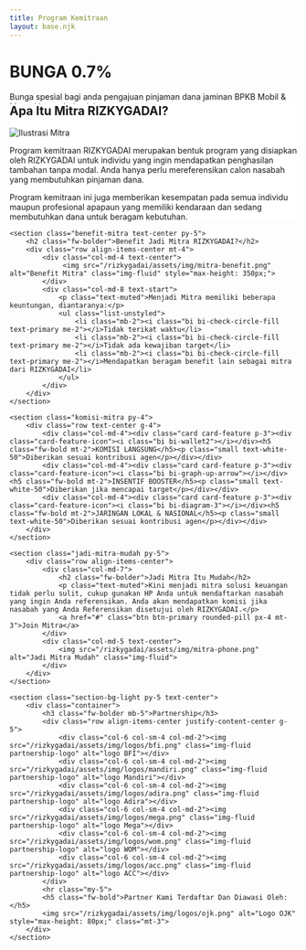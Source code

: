 ```yaml
---
title: Program Kemitraan
layout: base.njk
---
```

<div class="hero-mitra text-white">
    <div class="container text-center text-md-start">
        <div class="row align-items-center">
            <div class="col-md-7">
                <h1 class="display-3 fw-bolder">BUNGA 0.7%</h1>
                <p class="lead">Bunga spesial bagi anda pengajuan pinjaman dana jaminan BPKB Mobil & Motor khusus bulan ini.</p>
                <div class="d-flex align-items-center mt-3">
                    <a href="/rizkygadai/simulasi/" class="btn btn-hero fw-bold px-4 py-2">AJUKAN SEKARANG</a>
                    <img src="/rizkygadai/assets/img/ic_promo.png" alt="QR Code" class="ms-3" style="height:40px;">
                </div>
            </div>
        </div>
    </div>
</div>

<div class="container my-5">
    <section class="apa-itu-mitra">
        <div class="card p-4 p-lg-5 shadow-lg border-0" style="margin-top: -100px; z-index: 10; position: relative; background-color: #fff;">
            <h2 class="fw-bolder text-center">Apa Itu Mitra RIZKYGADAI?</h2>
            <div class="row align-items-center mt-4">
                <div class="col-md-5 text-center">
                    <img src="/rizkygadai/assets/img/mitra-meeting.png" alt="Ilustrasi Mitra" class="img-fluid rounded">
                </div>
                <div class="col-md-7">
                    <p class="text-muted">Program kemitraan RIZKYGADAI merupakan bentuk program yang disiapkan oleh RIZKYGADAI untuk individu yang ingin mendapatkan penghasilan tambahan tanpa modal. Anda hanya perlu mereferensikan calon nasabah yang membutuhkan pinjaman dana.</p>
                    <p class="text-muted">Program kemitraan ini juga memberikan kesempatan pada semua individu maupun profesional apapaun yang memiliki kendaraan dan sedang membutuhkan dana untuk beragam kebutuhan.</p>
                </div>
            </div>
        </div>
    </section>

    <section class="benefit-mitra text-center py-5">
        <h2 class="fw-bolder">Benefit Jadi Mitra RIZKYGADAI?</h2>
        <div class="row align-items-center mt-4">
            <div class="col-md-4 text-center">
                 <img src="/rizkygadai/assets/img/mitra-benefit.png" alt="Benefit Mitra" class="img-fluid" style="max-height: 350px;">
            </div>
            <div class="col-md-8 text-start">
                <p class="text-muted">Menjadi Mitra memiliki beberapa keuntungan, diantaranya:</p>
                <ul class="list-unstyled">
                    <li class="mb-2"><i class="bi bi-check-circle-fill text-primary me-2"></i>Tidak terikat waktu</li>
                    <li class="mb-2"><i class="bi bi-check-circle-fill text-primary me-2"></i>Tidak ada kewajiban target</li>
                    <li class="mb-2"><i class="bi bi-check-circle-fill text-primary me-2"></i>Mendapatkan beragam benefit lain sebagai mitra dari RIZKYGADAI</li>
                </ul>
            </div>
        </div>
    </section>

    <section class="komisi-mitra py-4">
        <div class="row text-center g-4">
            <div class="col-md-4"><div class="card card-feature p-3"><div class="card-feature-icon"><i class="bi bi-wallet2"></i></div><h5 class="fw-bold mt-2">KOMISI LANGSUNG</h5><p class="small text-white-50">Diberikan sesuai kontribusi agen</p></div></div>
            <div class="col-md-4"><div class="card card-feature p-3"><div class="card-feature-icon"><i class="bi bi-graph-up-arrow"></i></div><h5 class="fw-bold mt-2">INSENTIF BOOSTER</h5><p class="small text-white-50">Diberikan jika mencapai target</p></div></div>
            <div class="col-md-4"><div class="card card-feature p-3"><div class="card-feature-icon"><i class="bi bi-diagram-3"></i></div><h5 class="fw-bold mt-2">JARINGAN LOKAL & NASIONAL</h5><p class="small text-white-50">Diberikan sesuai kontribusi agen</p></div></div>
        </div>
    </section>

    <section class="jadi-mitra-mudah py-5">
        <div class="row align-items-center">
            <div class="col-md-7">
                <h2 class="fw-bolder">Jadi Mitra Itu Mudah</h2>
                <p class="text-muted">Kini menjadi mitra solusi keuangan tidak perlu sulit, cukup gunakan HP Anda untuk mendaftarkan nasabah yang ingin Anda referensikan. Anda akan mendapatkan komisi jika nasabah yang Anda Referensikan disetujui oleh RIZKYGADAI.</p>
                <a href="#" class="btn btn-primary rounded-pill px-4 mt-3">Join Mitra</a>
            </div>
            <div class="col-md-5 text-center">
                <img src="/rizkygadai/assets/img/mitra-phone.png" alt="Jadi Mitra Mudah" class="img-fluid">
            </div>
        </div>
    </section>
    
    <section class="section-bg-light py-5 text-center">
        <div class="container">
            <h3 class="fw-bolder mb-5">Partnership</h3>
            <div class="row align-items-center justify-content-center g-5">
                <div class="col-6 col-sm-4 col-md-2"><img src="/rizkygadai/assets/img/logos/bfi.png" class="img-fluid partnership-logo" alt="logo BFI"></div>
                <div class="col-6 col-sm-4 col-md-2"><img src="/rizkygadai/assets/img/logos/mandiri.png" class="img-fluid partnership-logo" alt="logo Mandiri"></div>
                <div class="col-6 col-sm-4 col-md-2"><img src="/rizkygadai/assets/img/logos/adira.png" class="img-fluid partnership-logo" alt="logo Adira"></div>
                <div class="col-6 col-sm-4 col-md-2"><img src="/rizkygadai/assets/img/logos/mega.png" class="img-fluid partnership-logo" alt="logo Mega"></div>
                <div class="col-6 col-sm-4 col-md-2"><img src="/rizkygadai/assets/img/logos/wom.png" class="img-fluid partnership-logo" alt="logo WOM"></div>
                <div class="col-6 col-sm-4 col-md-2"><img src="/rizkygadai/assets/img/logos/acc.png" class="img-fluid partnership-logo" alt="logo ACC"></div>
            </div>
            <hr class="my-5">
            <h5 class="fw-bold">Partner Kami Terdaftar Dan Diawasi Oleh:</h5>
            <img src="/rizkygadai/assets/img/logos/ojk.png" alt="Logo OJK" style="max-height: 80px;" class="mt-3">
        </div>
    </section>
</div>